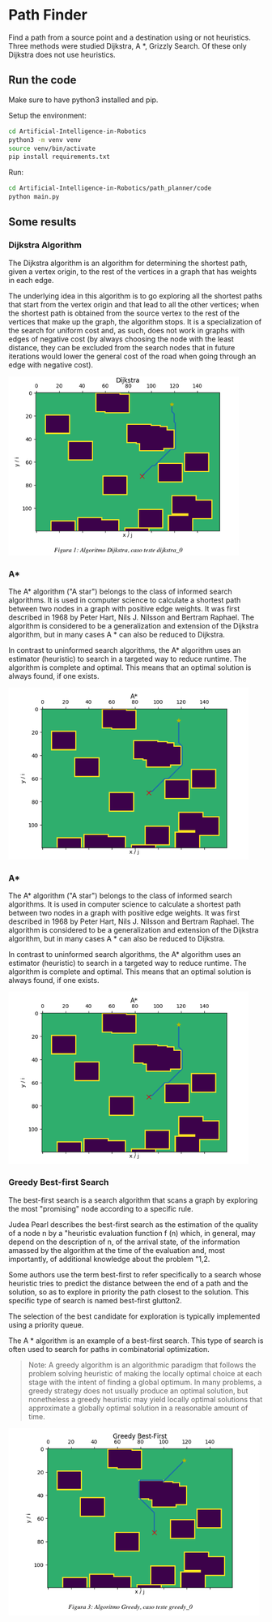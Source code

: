 # Path Finder

Find a path from a source point and a destination using or not heuristics. Three methods were studied Dijkstra, A *, Grizzly Search. Of these only Dijkstra does not use heuristics.

## Run the code

Make sure to have python3 installed and pip.

Setup the environment:
```bash
cd Artificial-Intelligence-in-Robotics
python3 -m venv venv
source venv/bin/activate
pip install requirements.txt
```

Run:
```bash
cd Artificial-Intelligence-in-Robotics/path_planner/code
python main.py
```

## Some results

### Dijkstra Algorithm

The Dijkstra algorithm is an algorithm for determining the shortest path, given a vertex origin, to the rest of the vertices in a graph that has weights in each edge.

The underlying idea in this algorithm is to go exploring all the shortest paths that start from the vertex origin and that lead to all the other vertices; when the shortest path is obtained from the source vertex to the rest of the vertices that make up the graph, the algorithm stops. It is a specialization of the search for uniform cost and, as such, does not work in graphs with edges of negative cost (by always choosing the node with the least distance, they can be excluded from the search nodes that in future iterations would lower the general cost of the road when going through an edge with negative cost).

![Alt text](report/imgs/1.png?raw=true "Title")

### A*

The A* algorithm ("A star") belongs to the class of informed search algorithms. It is used in computer science to calculate a shortest path between two nodes in a graph with positive edge weights. It was first described in 1968 by Peter Hart, Nils J. Nilsson and Bertram Raphael. The algorithm is considered to be a generalization and extension of the Dijkstra algorithm, but in many cases A * can also be reduced to Dijkstra.

In contrast to uninformed search algorithms, the A* algorithm uses an estimator (heuristic) to search in a targeted way to reduce runtime. The algorithm is complete and optimal. This means that an optimal solution is always found, if one exists.

![Alt text](report/imgs/2.png?raw=true "Title")

### A*

The A* algorithm ("A star") belongs to the class of informed search algorithms. It is used in computer science to calculate a shortest path between two nodes in a graph with positive edge weights. It was first described in 1968 by Peter Hart, Nils J. Nilsson and Bertram Raphael. The algorithm is considered to be a generalization and extension of the Dijkstra algorithm, but in many cases A * can also be reduced to Dijkstra.

In contrast to uninformed search algorithms, the A* algorithm uses an estimator (heuristic) to search in a targeted way to reduce runtime. The algorithm is complete and optimal. This means that an optimal solution is always found, if one exists.

![Alt text](report/imgs/2.png?raw=true "Title")

### Greedy Best-first Search

The best-first search is a search algorithm that scans a graph by exploring the most "promising" node according to a specific rule.

Judea Pearl describes the best-first search as the estimation of the quality of a node n by a "heuristic evaluation function f (n) which, in general, may depend on the description of n, of the arrival state, of the information amassed by the algorithm at the time of the evaluation and, most importantly, of additional knowledge about the problem "1,2.

Some authors use the term best-first to refer specifically to a search whose heuristic tries to predict the distance between the end of a path and the solution, so as to explore in priority the path closest to the solution. This specific type of search is named best-first glutton2.

The selection of the best candidate for exploration is typically implemented using a priority queue.

The A * algorithm is an example of a best-first search. This type of search is often used to search for paths in combinatorial optimization.


> Note:
> A greedy algorithm is an algorithmic paradigm that follows the problem solving heuristic of making the locally optimal choice at each stage with the intent of finding a global optimum. In many problems, a greedy strategy does not usually produce an optimal solution, but nonetheless a greedy heuristic may yield locally optimal solutions that approximate a globally optimal solution in a reasonable amount of time.

![Alt text](report/imgs/3.png?raw=true "Title")
